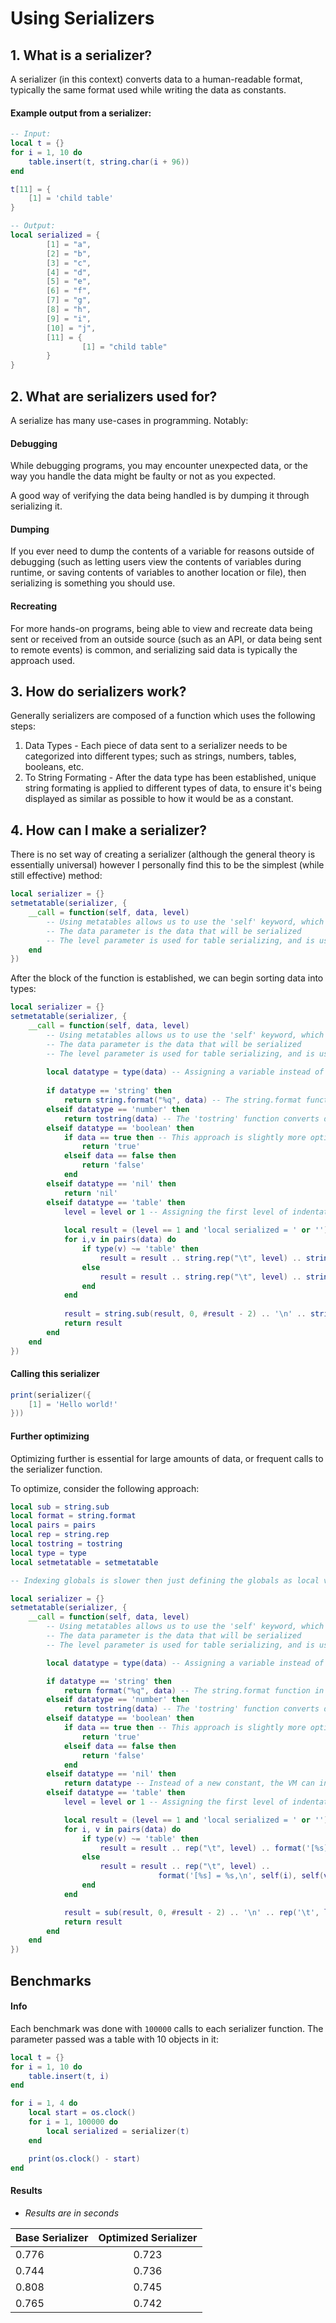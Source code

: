 # Using Serializers
## 1. What is a serializer?
A serializer (in this context) converts data to a human-readable format, typically the same format used while writing the data as constants.

#### Example output from a serializer:
```lua
-- Input:
local t = {}
for i = 1, 10 do
    table.insert(t, string.char(i + 96))
end

t[11] = {
    [1] = 'child table'
}

-- Output:
local serialized = {
        [1] = "a",
        [2] = "b",
        [3] = "c",
        [4] = "d",
        [5] = "e",
        [6] = "f",
        [7] = "g",
        [8] = "h",
        [9] = "i",
        [10] = "j",
        [11] = {
                [1] = "child table"
        }
}
```

## 2. What are serializers used for?
A serialize has many use-cases in programming. Notably:

#### Debugging
While debugging programs, you may encounter unexpected data, or the way you handle the data might be faulty or not as you expected.

A good way of verifying the data being handled is by dumping it through serializing it.

#### Dumping
If you ever need to dump the contents of a variable for reasons outside of debugging (such as letting users view the contents of variables during runtime, or saving contents of variables to another location or file), then serializing is something you should use.

#### Recreating
For more hands-on programs, being able to view and recreate data being sent or received from an outside source (such as an API, or data being sent to remote events) is common, and serializing said data is typically the approach used.

## 3. How do serializers work?
Generally serializers are composed of a function which uses the following steps:
1. Data Types - Each piece of data sent to a serializer needs to be categorized into different types; such as strings, numbers, tables, booleans, etc.
2. To String Formating - After the data type has been established, unique string formating is applied to different types of data, to ensure it's being displayed as similar as possible to how it would be as a constant.

## 4. How can I make a serializer?
There is no set way of creating a serializer (although the general theory is essentially universal) however I personally find this to be the simplest (while still effective) method:

```lua
local serializer = {}
setmetatable(serializer, {
    __call = function(self, data, level)
        -- Using metatables allows us to use the 'self' keyword, which I find preferable to self-calling functions
        -- The data parameter is the data that will be serialized
        -- The level parameter is used for table serializing, and is used for proper indenting
    end
})
```

After the block of the function is established, we can begin sorting data into types:
```lua
local serializer = {}
setmetatable(serializer, {
    __call = function(self, data, level)
        -- Using metatables allows us to use the 'self' keyword, which I find preferable to self-calling functions
        -- The data parameter is the data that will be serialized
        -- The level parameter is used for table serializing, and is used for proper indenting
        
        local datatype = type(data) -- Assigning a variable instead of repeatedly calling the 'type' function is more optimized
        
        if datatype == 'string' then
            return string.format("%q", data) -- The string.format function in Lua automatically applies the correct quotations around a string
        elseif datatype == 'number' then
            return tostring(data) -- The 'tostring' function converts data to strings, including numbers
        elseif datatype == 'boolean' then
            if data == true then -- This approach is slightly more optimized then string.format
                return 'true'
            elseif data == false then
                return 'false'
            end
        elseif datatype == 'nil' then
            return 'nil'
        elseif datatype == 'table' then
            level = level or 1 -- Assigning the first level of indentations
            
            local result = (level == 1 and 'local serialized = ' or '') .. '{\n' -- Here, we define a local variable to the output if it's the first level
            for i,v in pairs(data) do
                if type(v) ~= 'table' then
                    result = result .. string.rep("\t", level) .. string.format('[%s] = %s,\n', self(i), self(v)) -- Serializing the index and value and using the string.format function to format it as [index] = value
                else
                    result = result .. string.rep("\t", level) .. string.format('[%s] = %s,\n', self(i), self(v, level + 1)) -- Adding to the level if the current value type is a table
                end
            end
            
            result = string.sub(result, 0, #result - 2) .. '\n' .. string.rep('\t', level - 1) .. '}' -- Removing the final newline and comma, and then adding the appropriate indents
            return result
        end
    end
})
```

#### Calling this serializer
```lua
print(serializer({
    [1] = 'Hello world!'
}))
```

#### Further optimizing
Optimizing further is essential for large amounts of data, or frequent calls to the serializer function.

To optimize, consider the following approach:
```lua
local sub = string.sub
local format = string.format
local pairs = pairs
local rep = string.rep
local tostring = tostring
local type = type
local setmetatable = setmetatable

-- Indexing globals is slower then just defining the globals as local variables; as instead of indexing the global environment, the VM can instead index the stack.

local serializer = {}
setmetatable(serializer, {
    __call = function(self, data, level)
        -- Using metatables allows us to use the 'self' keyword, which I find preferable to self-calling functions
        -- The data parameter is the data that will be serialized
        -- The level parameter is used for table serializing, and is used for proper indenting

        local datatype = type(data) -- Assigning a variable instead of repeatedly calling the 'type' function is more optimized

        if datatype == 'string' then
            return format("%q", data) -- The string.format function in Lua automatically applies the correct quotations around a string
        elseif datatype == 'number' then
            return tostring(data) -- The 'tostring' function converts data to strings, including numbers
        elseif datatype == 'boolean' then
            if data == true then -- This approach is slightly more optimized then string.format
                return 'true'
            elseif data == false then
                return 'false'
            end
        elseif datatype == 'nil' then
            return datatype -- Instead of a new constant, the VM can index the stack
        elseif datatype == 'table' then
            level = level or 1 -- Assigning the first level of indentations

            local result = (level == 1 and 'local serialized = ' or '') .. '{\n' -- Here, we define a local variable to the output if it's the first level
            for i, v in pairs(data) do
                if type(v) ~= 'table' then
                    result = result .. rep("\t", level) .. format('[%s] = %s,\n', self(i), self(v)) -- Serializing the index and value and using the string.format function to format it as [index] = value
                else
                    result = result .. rep("\t", level) ..
                                 format('[%s] = %s,\n', self(i), self(v, level + 1)) -- Adding to the level if the current value type is a table
                end
            end

            result = sub(result, 0, #result - 2) .. '\n' .. rep('\t', level - 1) .. '}' -- Removing the final newline and comma, and then adding the appropriate indents
            return result
        end
    end
})
```

## Benchmarks
#### Info
Each benchmark was done with `100000` calls to each serializer function. The parameter passed was a table with 10 objects in it:

```lua
local t = {}
for i = 1, 10 do
    table.insert(t, i)
end

for i = 1, 4 do
    local start = os.clock()
    for i = 1, 100000 do
        local serialized = serializer(t)
    end

    print(os.clock() - start)
end
```

#### Results
- *Results are in seconds*

| Base Serializer  | Optimized Serializer |
| ------------- |:-------------:|
|  0.776     | 0.723     |
| 0.744      | 0.736     |
| 0.808      | 0.745     |
| 0.765      | 0.742     |
